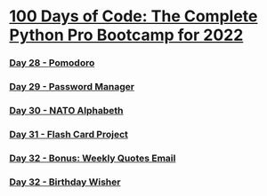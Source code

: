 # [100 Days of Code: The Complete Python Pro Bootcamp for 2022](https://www.udemy.com/course/100-days-of-code/)
 
### [Day 28 - Pomodoro](https://github.com/redrum88/100-Days-of-Code-Python-Bootcamp/tree/main/pomodoro)
### [Day 29 - Password Manager](https://github.com/redrum88/100-Days-of-Code-Python-Bootcamp/tree/main/password_manager)
### [Day 30 - NATO Alphabeth](https://github.com/redrum88/100-Days-of-Code-Python-Bootcamp/tree/main/NATOalphabet)
### [Day 31 - Flash Card Project](https://github.com/redrum88/100-Days-of-Code-Python-Bootcamp/tree/main/day_30_flash_card_project)
### [Day 32 - Bonus: Weekly Quotes Email](https://github.com/redrum88/100-Days-of-Code-Python-Bootcamp/tree/main/day32)
### [Day 32 - Birthday Wisher](https://github.com/redrum88/100-Days-of-Code-Python-Bootcamp/tree/main/birthday-wisher)
